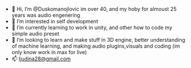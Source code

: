 - 👋 Hi, I’m @Duskomanojlovic im over 40, and my hoby for almoust 25 years was audio engenering 
- 👀 I’m interested in self development
- 🌱 I’m currently learning to work in unity, and other how to code my simple audio preset
- 💞️ I’m looking to learn and make stuff in 3D engine, better understanding of machine learning, and making audio plugins,visuals and coding (im only know work in max for live)
- 📫 ljudina28@gmail.com
